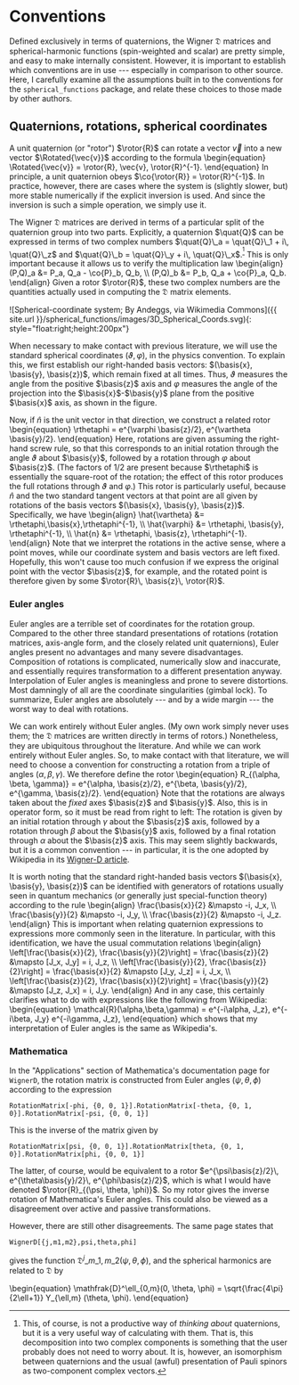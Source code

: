 ---
---

# Conventions

Defined exclusively in terms of quaternions, the Wigner $\mathfrak{D}$
matrices and spherical-harmonic functions (spin-weighted and scalar)
are pretty simple, and easy to make internally consistent.  However,
it is important to establish which conventions are in use ---
especially in comparison to other source.  Here, I carefully examine
all the assumptions built in to the conventions for the
`spherical_functions` package, and relate these choices to those made
by other authors.

## Quaternions, rotations, spherical coordinates

A unit quaternion (or "rotor") $\rotor{R}$ can rotate a vector
$\vec{v}$ into a new vector $\Rotated{\vec{v}}$ according to the
formula
\begin{equation}
  \Rotated{\vec{v}} = \rotor{R}\, \vec{v}\, \rotor{R}^{-1}.
\end{equation}
In principle, a unit quaternion obeys $\co{\rotor{R}} =
\rotor{R}^{-1}$.  In practice, however, there are cases where the
system is (slightly slower, but) more stable numerically if the
explicit inversion is used.  And since the inversion is such a simple
operation, we simply use it.

The Wigner $\mathfrak{D}$ matrices are derived in terms of a
particular split of the quaternion group into two parts.  Explicitly,
a quaternion $\quat{Q}$ can be expressed in terms of two complex
numbers $\quat{Q}\_a = \quat{Q}\_1 + i\, \quat{Q}\_z$ and $\quat{Q}\_b
= \quat{Q}\_y + i\, \quat{Q}\_x$.<sup>[^1]</sup> This is only important because
it allows us to verify the multiplication law
\begin{align}
  (P\,Q)\_a &= P\_a\, Q\_a - \co{P}\_b\, Q\_b, \\\\
  (P\,Q)\_b &= P\_b\, Q\_a + \co{P}\_a\, Q\_b.
\end{align}
Given a rotor $\rotor{R}$, these two complex numbers are the
quantities actually used in computing the $\mathfrak{D}$ matrix
elements.

![Spherical-coordinate system; By Andeggs, via Wikimedia Commons]({{ site.url }}/spherical_functions/images/3D_Spherical_Coords.svg){: style="float:right;height:200px"}

When necessary to make contact with previous literature, we will use
the standard spherical coordinates $(\vartheta, \varphi)$, in the
physics convention.  To explain this, we first establish our
right-handed basis vectors: $(\basis{x}, \basis{y}, \basis{z})$, which
remain fixed at all times.  Thus, $\vartheta$ measures the angle from
the positive $\basis{z}$ axis and $\varphi$ measures the angle of the
projection into the $\basis{x}$-$\basis{y}$ plane from the positive
$\basis{x}$ axis, as shown in the figure.

Now, if $\hat{n}$ is the unit vector in that direction, we construct a
related rotor
\begin{equation}
  \rthetaphi = e^{\varphi \basis{z}/2}\, e^{\vartheta \basis{y}/2}.
\end{equation}
Here, rotations are given assuming the right-hand screw rule, so that
this corresponds to an initial rotation through the angle $\vartheta$
about $\basis{y}$, followed by a rotation through $\varphi$ about
$\basis{z}$.  (The factors of $1/2$ are present because $\rthetaphi$
is essentially the square-root of the rotation; the effect of this
rotor produces the full rotations through $\vartheta$ and $\varphi$.)
This rotor is particularly useful, because $\hat{n}$ and the two
standard tangent vectors at that point are all given by rotations of
the basis vectors $(\basis{x}, \basis{y}, \basis{z})$.  Specifically,
we have
\begin{align}
  \hat{\vartheta} &= \rthetaphi\,\basis{x}\,\rthetaphi^{-1}, \\\\
  \hat{\varphi} &= \rthetaphi\, \basis{y}\, \rthetaphi^{-1}, \\\\
  \hat{n} &= \rthetaphi\, \basis{z}\, \rthetaphi^{-1}.
\end{align}
Note that we interpret the rotations in the active sense, where a
point moves, while our coordinate system and basis vectors are left
fixed.  Hopefully, this won't cause too much confusion if we express
the original point with the vector $\basis{z}$, for example, and the
rotated point is therefore given by some $\rotor{R}\, \basis{z}\,
\rotor{R}$.

### Euler angles

Euler angles are a terrible set of coordinates for the rotation group.
Compared to the other three standard presentations of rotations
(rotation matrices, axis-angle form, and the closely related unit
quaternions), Euler angles present no advantages and many severe
disadvantages.  Composition of rotations is complicated, numerically
slow and inaccurate, and essentially requires transformation to a
different presentation anyway.  Interpolation of Euler angles is
meaningless and prone to severe distortions.  Most damningly of all
are the coordinate singularities (gimbal lock).  To summarize, Euler
angles are absolutely --- and by a wide margin --- the worst way to
deal with rotations.

We can work entirely without Euler angles.  (My own work simply never
uses them; the $\mathfrak{D}$ matrices are written directly in terms
of rotors.)  Nonetheless, they are ubiquitous throughout the
literature.  And while we can work entirely without Euler angles.  So,
to make contact with that literature, we will need to choose a
convention for constructing a rotation from a triple of angles
$(\alpha, \beta, \gamma)$.  We therefore define the rotor
\begin{equation}
  R\_{(\alpha, \beta, \gamma)} = e^{\alpha\, \basis{z}/2}\, e^{\beta\,
  \basis{y}/2}\, e^{\gamma\, \basis{z}/2}.
\end{equation}
Note that the rotations are always taken about the *fixed* axes
$\basis{z}$ and $\basis{y}$.  Also, this is in operator form, so it
must be read from right to left: The rotation is given by an initial
rotation through $\gamma$ about the $\basis{z}$ axis, followed by a
rotation through $\beta$ about the $\basis{y}$ axis, followed by a
final rotation through $\alpha$ about the $\basis{z}$ axis.  This may
seem slightly backwards, but it is a common convention --- in
particular, it is the one adopted by Wikipedia in its
[Wigner-D article](https://en.wikipedia.org/wiki/Wigner_D-matrix#Definition_of_the_Wigner_D-matrix).

It is worth noting that the standard right-handed basis vectors
$(\basis{x}, \basis{y}, \basis{z})$ can be identified with generators
of rotations usually seen in quantum mechanics (or generally just
special-function theory) according to the rule
\begin{align}
  \frac{\basis{x}}{2} &\mapsto -i\, J\_x, \\\\
  \frac{\basis{y}}{2} &\mapsto -i\, J\_y, \\\\
  \frac{\basis{z}}{2} &\mapsto -i\, J\_z.
\end{align}
This is important when relating quaternion expressions to expressions
more commonly seen in the literature.  In particular, with this
identification, we have the usual commutation relations
\begin{align}
  \left[\frac{\basis{x}}{2}, \frac{\basis{y}}{2}\right] = \frac{\basis{z}}{2} &\mapsto
  [J\_x, J\_y] = i\, J\_z, \\\\
  \left[\frac{\basis{y}}{2}, \frac{\basis{z}}{2}\right] = \frac{\basis{x}}{2} &\mapsto
  [J\_y, J\_z] = i\, J\_x, \\\\
  \left[\frac{\basis{z}}{2}, \frac{\basis{x}}{2}\right] = \frac{\basis{y}}{2} &\mapsto
  [J\_z, J\_x] = i\, J\_y.
\end{align}
And in any case, this certainly clarifies what to do with expressions
like the following from Wikipedia:
\begin{equation}
  \mathcal{R}(\alpha,\beta,\gamma) = e^{-i\alpha\, J\_z}\,
  e^{-i\beta\, J\_y} e^{-i\gamma\, J\_z},
\end{equation}
which shows that my interpretation of Euler angles is the same as
Wikipedia's.

### Mathematica

In the "Applications" section of Mathematica's documentation page for
`WignerD`, the rotation matrix is constructed from Euler angles
$(\psi,\theta,\phi)$ according to the expression

```
RotationMatrix[-phi, {0, 0, 1}].RotationMatrix[-theta, {0, 1, 0}].RotationMatrix[-psi, {0, 0, 1}]
```

This is the inverse of the matrix given by

```
RotationMatrix[psi, {0, 0, 1}].RotationMatrix[theta, {0, 1, 0}].RotationMatrix[phi, {0, 0, 1}]
```

The latter, of course, would be equivalent to a rotor
$e^{\psi\basis{z}/2}\, e^{\theta\basis{y}/2}\, e^{\phi\basis{z}/2}$,
which is what I would have denoted $\rotor{R}_{(\psi, \theta,
\phi)}$.  So my rotor gives the inverse rotation of Mathematica's
Euler angles.  This could also be viewed as a disagreement over active
and passive transformations.

However, there are still other disagreements.  The same page states
that

```
WignerD[{j,m1,m2},psi,theta,phi]
```

gives the function $\mathfrak{D}^j\_{m\_1,m\_2}(\psi,\theta,\phi)$, and
the spherical harmonics are related to $\mathfrak{D}$ by

\begin{equation}
  \mathfrak{D}^\ell\_{0,m}(0, \theta, \phi) =
  \sqrt{\frac{4\pi}{2\ell+1}} Y\_{\ell,m} (\theta, \phi).
\end{equation}



[^1]: This, of course, is not a productive way of *thinking about*
      quaternions, but it is a very useful way of calculating with
      them.  That is, this decomposition into two complex components
      is something that the user probably does not need to worry
      about.  It is, however, an isomorphism between quaternions and
      the usual (awful) presentation of Pauli spinors as two-component
      complex vectors.

